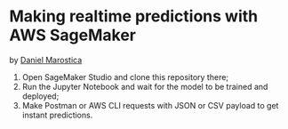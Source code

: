 # Making realtime predictions with AWS SageMaker

by [Daniel Marostica](https://www.linkedin.com/in/danielmarostica/)

1. Open SageMaker Studio and clone this repository there;
2. Run the Jupyter Notebook and wait for the model to be trained and deployed;
3. Make Postman or AWS CLI requests with JSON or CSV payload to get instant predictions.


